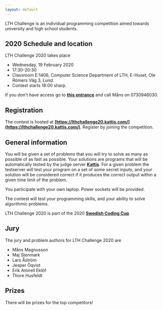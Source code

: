```yaml
---
layout: default
---
```


LTH Challenge is an individual programming competition aimed towards university and high school students.

## 2020 Schedule and location

LTH Challenge 2020 takes place
* Wednesday, 19 February 2020
* 17:30-20:30 
* Classroom E:1406, Computer Science Department of LTH, E-Huset, Ole Römers Väg 3, Lund.
* Contest starts 18:00 sharp.

If you don't have access go to **[this entrance](https://goo.gl/maps/YQGmE5yuW5C2)** and call Måns on 0730946030.

## Registration
The contest is hosted at **[https://lthchallenge20.kattis.com/](https://lthchallenge20.kattis.com/)**. Register by joining the competition.

## General information
You will be given a set of problems that you will try to solve as many as possible of as fast as possible. Your solutions are programs that will be automatically tested by the judge server **[Kattis](https://open.kattis.com)**. For a given problem the testserver will test your program on a set of some secret inputs, and your solution will be considered correct if it produces the correct output within a given time limit of the problem.

You participate with your own laptop. Power sockets will be provided.

The contest will test your programming skills, and your ability to solve algorithmic problems.

LTH Challenge 2020 is part of the 2020 **[Swedish Coding Cup](http://codingcup.se/)**.

## Jury

The jury and problem authors for LTH Challenge 2020 are

* Måns Magnusson
* Maj Stenmark
* Lars Åström
* Jesper Öqvist
* Erik Amirell Eklöf
* Thore Husfeldt

## Prizes
There will be prizes for the top competitors!
